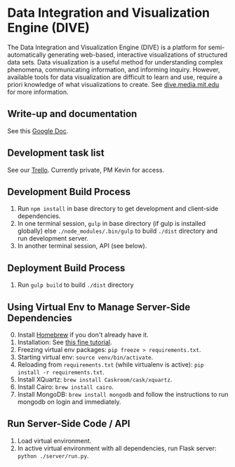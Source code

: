 Data Integration and Visualization Engine (DIVE)
=================================================
The Data Integration and Visualization Engine (DIVE) is a platform for semi-automatically generating web-based, interactive visualizations of structured data sets. Data visualization is a useful method for understanding complex phenomena, communicating information, and informing inquiry. However, available tools for data visualization are difficult to learn and use, require a priori knowledge of what visualizations to create. See [dive.media.mit.edu](http://dive.media.mit.edu) for more information.

Write-up and documentation
---------
See this [Google Doc](https://docs.google.com/document/d/1J_wwbELz9l_KOoB6xRpUASH1eAzaZpHSRQvMJ_4sJgI/edit?usp=sharing).

Development task list
---------
See our [Trello](https://trello.com/b/yKWRcTqT). Currently private, PM Kevin for access.

Development Build Process
---------
1. Run `npm install` in base directory to get development and client-side dependencies.
2. In one terminal session, `gulp` in base directory (if gulp is installed globally) else `./node_modules/.bin/gulp` to build `./dist` directory and run development server.
3. In another terminal session, API (see below).

Deployment Build Process
---------
1. Run `gulp build` to build `./dist` directory

Using Virtual Env to Manage Server-Side Dependencies
---------
0. Install [Homebrew](http://brew.sh/) if you don't already have it.
1. Installation: See [this fine tutorial](http://simononsoftware.com/virtualenv-tutorial/).
2. Freezing virtual env packages: `pip freeze > requirements.txt`.
3. Starting virtual env: `source venv/bin/activate`.
4. Reloading from `requirements.txt` (while virtualenv is active): `pip install -r requirements.txt`.
4. Install XQuartz: `brew install Caskroom/cask/xquartz`.
5. Install Cairo: `brew install cairo`.
6. Install MongoDB: `brew install mongodb` and follow the instructions to run mongodb on login and immediately.

Run Server-Side Code / API
---------
1. Load virtual environment.
2. In active virtual environment with all dependencies, run Flask server: `python ./server/run.py`.
